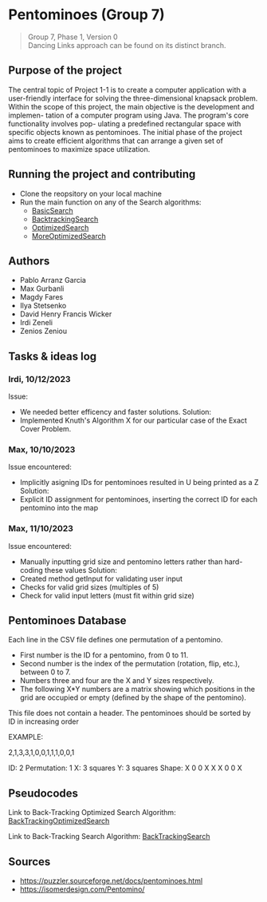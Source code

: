 # Pentominoes (Group 7)

> Group 7, Phase 1, Version 0 <br>
> Dancing Links approach can be found on its distinct branch.

## Purpose of the project

The central topic of Project 1-1 is to create a computer application with a user-friendly
interface for solving the three-dimensional knapsack problem.
Within the scope of this project, the main objective is the development and implemen-
tation of a computer program using Java. The program's core functionality involves pop-
ulating a predefined rectangular space with specific objects known as pentominoes. The
initial phase of the project aims to create efficient algorithms that can arrange a given set
of pentominoes to maximize space utilization.

## Running the project and contributing

- Clone the reopsitory on your local machine
- Run the main function on any of the Search algorithms:
  - [BasicSearch](/src/BasicSearch.java)
  - [BacktrackingSearch](/src/BacktrackingSearch.java)
  - [OptimizedSearch](/src/OptimizedBacktrackingSearch.java)
  - [MoreOptimizedSearch](/src/MoreOptimizedBacktrackingSearch.java)

## Authors

- Pablo Arranz Garcia
- Max Gurbanli
- Magdy Fares
- Ilya Stetsenko
- David Henry Francis Wicker
- Irdi Zeneli
- Zenios Zeniou

## Tasks & ideas log

### Irdi, 10/12/2023

Issue:

- We needed better efficency and faster solutions.
  Solution:
- Implemented Knuth's Algorithm X for our particular case of the Exact Cover Problem.

### Max, 10/10/2023

Issue encountered:

- Implicitly asigning IDs for pentominoes resulted in U being printed as a Z
  Solution:
- Explicit ID assignment for pentominoes, inserting the correct ID for each pentomino into the map

### Max, 11/10/2023

Issue encountered:

- Manually inputting grid size and pentomino letters rather than hard-coding these values
  Solution:
- Created method getInput for validating user input
- Checks for valid grid sizes (multiples of 5)
- Check for valid input letters (must fit within grid size)

## Pentominoes Database

Each line in the CSV file defines one permutation of a pentomino.

- First number is the ID for a pentomino, from 0 to 11.
- Second number is the index of the permutation (rotation, flip, etc.), between 0 to 7.
- Numbers three and four are the X and Y sizes respectively.
- The following X\*Y numbers are a matrix showing which positions in the grid are occupied or empty (defined by the shape of the pentomino).

This file does not contain a header.
The pentominoes should be sorted by ID in increasing order

EXAMPLE:

2,1,3,3,1,0,0,1,1,1,0,0,1

ID: 2
Permutation: 1
X: 3 squares
Y: 3 squares
Shape:
X 0 0
X X X
0 0 X

## Pseudocodes

Link to Back-Tracking Optimized Search Algorithm: [BackTrackingOptimizedSearch](https://docs.google.com/document/d/1wwk5FOKyLLafBVtT9_tLXfCmRmyiZxNemiu4MnZcsXg/edit?usp=sharing)

Link to Back-Tracking Search Algorithm: [BackTrackingSearch](https://docs.google.com/document/d/1QUhCzTZASHgzQBXHoYxiuWhmx9RlNDJkyV1RkCMT9Ic/edit?usp=sharing)

## Sources

- https://puzzler.sourceforge.net/docs/pentominoes.html
- https://isomerdesign.com/Pentomino/
